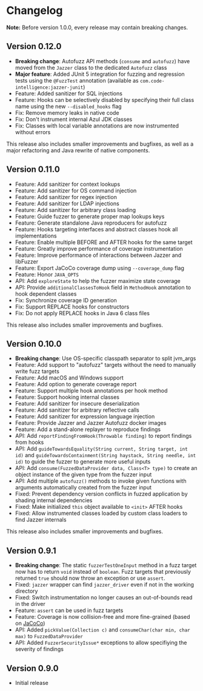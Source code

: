 # Changelog

**Note:** Before version 1.0.0, every release may contain breaking changes.

## Version 0.12.0

* **Breaking change**: Autofuzz API methods (`consume` and `autofuzz`) have moved from the
  `Jazzer` class to the dedicated `Autofuzz` class
* **Major feature**: Added JUnit 5 integration for fuzzing and regression tests using the
  `@FuzzTest` annotation (available as `com.code-intelligence:jazzer-junit`)
* Feature: Added sanitizer for SQL injections
* Feature: Hooks can be selectively disabled by specifying their full class name using the new
  `--disabled_hooks` flag
* Fix: Remove memory leaks in native code
* Fix: Don't instrument internal Azul JDK classes
* Fix: Classes with local variable annotations are now instrumented without errors

This release also includes smaller improvements and bugfixes, as well as a major refactoring and
Java rewrite of native components.

## Version 0.11.0

* Feature: Add sanitizer for context lookups
* Feature: Add sanitizer for OS command injection
* Feature: Add sanitizer for regex injection
* Feature: Add sanitizer for LDAP injections
* Feature: Add sanitizer for arbitrary class loading
* Feature: Guide fuzzer to generate proper map lookups keys
* Feature: Generate standalone Java reproducers for autofuzz
* Feature: Hooks targeting interfaces and abstract classes hook all implementations
* Feature: Enable multiple BEFORE and AFTER hooks for the same target
* Feature: Greatly improve performance of coverage instrumentation
* Feature: Improve performance of interactions between Jazzer and libFuzzer
* Feature: Export JaCoCo coverage dump using `--coverage_dump` flag
* Feature: Honor `JAVA_OPTS`
* API: Add `exploreState` to help the fuzzer maximize state coverage
* API: Provide `additionalClassesToHook` field in `MethodHook` annotation to hook dependent classes
* Fix: Synchronize coverage ID generation
* Fix: Support REPLACE hooks for constructors
* Fix: Do not apply REPLACE hooks in Java 6 class files

This release also includes smaller improvements and bugfixes.

## Version 0.10.0

* **Breaking change**: Use OS-specific classpath separator to split jvm_args
* Feature: Add support to "autofuzz" targets without the need to manually write fuzz targets
* Feature: Add macOS and Windows support
* Feature: Add option to generate coverage report
* Feature: Support multiple hook annotations per hook method
* Feature: Support hooking internal classes
* Feature: Add sanitizer for insecure deserialization
* Feature: Add sanitizer for arbitrary reflective calls
* Feature: Add sanitizer for expression language injection
* Feature: Provide Jazzer and Jazzer Autofuzz docker images
* Feature: Add a stand-alone replayer to reproduce findings
* API: Add `reportFindingFromHook(Throwable finding)` to report findings from hooks
* API: Add `guideTowardsEquality(String current, String target, int id)` and `guideTowardsContainment(String haystack, String needle, int id)` to guide the fuzzer to generate more useful inputs
* API: Add `consume(FuzzedDataProvider data, Class<T> type)` to create an object instance of the given type from the fuzzer input
* API: Add multiple `autofuzz()` methods to invoke given functions with arguments automatically created from the fuzzer input
* Fixed: Prevent dependency version conflicts in fuzzed application by shading internal dependencies
* Fixed: Make initialized `this` object available to `<init>` AFTER hooks
* Fixed: Allow instrumented classes loaded by custom class loaders to find Jazzer internals

This release also includes smaller improvements and bugfixes.

## Version 0.9.1

* **Breaking change**: The static `fuzzerTestOneInput` method in a fuzz target now has to return `void` instead of `boolean`. Fuzz targets that previously returned `true` should now throw an exception or use `assert`.
* Fixed: `jazzer` wrapper can find `jazzer_driver` even if not in the working directory
* Fixed: Switch instrumentation no longer causes an out-of-bounds read in the driver
* Feature: `assert` can be used in fuzz targets
* Feature: Coverage is now collision-free and more fine-grained (based on [JaCoCo](https://www.eclemma.org/jacoco/))
* API: Added `pickValue(Collection c)` and `consumeChar(char min, char max)` to `FuzzedDataProvider`
* API: Added `FuzzerSecurityIssue*` exceptions to allow specifiying the severity of findings

## Version 0.9.0

* Initial release
